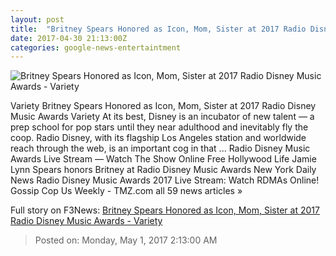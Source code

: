```yaml
---
layout: post
title:  "Britney Spears Honored as Icon, Mom, Sister at 2017 Radio Disney Music Awards - Variety"
date: 2017-04-30 21:13:00Z
categories: google-news-entertaintment
---
```


![Britney Spears Honored as Icon, Mom, Sister at 2017 Radio Disney Music Awards - Variety](http://pmcvariety.files.wordpress.com/2017/04/33508176594_eb83890195_h-e1493584800859.jpg?w=1000&h=667&crop=1)

Variety Britney Spears Honored as Icon, Mom, Sister at 2017 Radio Disney Music Awards Variety At its best, Disney is an incubator of new talent — a prep school for pop stars until they near adulthood and inevitably fly the coop. Radio Disney, with its flagship Los Angeles station and worldwide reach through the web, is an important cog in that ... Radio Disney Music Awards Live Stream — Watch The Show Online Free Hollywood Life Jamie Lynn Spears honors Britney at Radio Disney Music Awards New York Daily News Radio Disney Music Awards 2017 Live Stream: Watch RDMAs Online! Gossip Cop Us Weekly - TMZ.com all 59 news articles »


Full story on F3News: [Britney Spears Honored as Icon, Mom, Sister at 2017 Radio Disney Music Awards - Variety](http://www.f3nws.com/n/WCsxR)

> Posted on: Monday, May 1, 2017 2:13:00 AM
